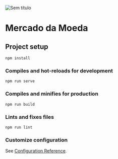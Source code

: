 ![Sem título](https://user-images.githubusercontent.com/95660275/172479328-0dc79838-41f4-4d35-a5e8-38310facdfe9.png)
# Mercado da Moeda



## Project setup
```
npm install
```

### Compiles and hot-reloads for development
```
npm run serve
```

### Compiles and minifies for production
```
npm run build
```

### Lints and fixes files
```
npm run lint
```

### Customize configuration
See [Configuration Reference](https://cli.vuejs.org/config/).
